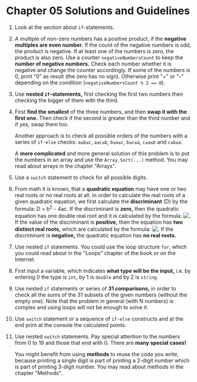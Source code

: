 # Chapter 05 Solutions and Guidelines

1. Look at the section about `if`-statements.
1. A multiple of non-zero numbers has a positive product, if the **negative multiples are even number.** If the count of the negative numbers is odd, the product is negative. If at least one of the numbers is zero, the product is also zero. Use a counter `negativeNumbersCount` to keep the **number of negative numbers.** Check each number whether it is negative and change the counter accordingly. If some of the numbers is 0, print "0" as result (the zero has no sign). Otherwise print "+" or "-" depending on the condition (`negativeNumbersCount % 2 == 0`).
1. Use **nested `if`-statements,** first checking the first two numbers then checking the bigger of them with the third.
1. First **find the smallest** of the three numbers, and then **swap it with the first one.** Then check if the second is greater than the third number and if yes, swap them too.

    Another approach is to check all possible orders of the numbers with a series of `if-else` checks: `a≤b≤c`, `a≤c≤b`, `b≤a≤c`, `b≤c≤a`, `c≤a≤b` and `c≤b≤a`.

    A **more complicated** and more general solution of this problem is to put the numbers in an array and use the `Array.Sort(...)` method. You may read about arrays in the chapter "Arrays".
1. Use a `switch` statement to check for all possible digits.
1. From math it is known, that a **quadratic equation** may have one or two real roots or no real roots at all. In order to calculate the real roots of a given quadratic equation, we first calculate the **discriminant** (D) by the formula: D = b<sup>2</sup> - 4ac. If the discriminant is **zero,** then the quadratic equation has one double real root and it is calculated by the formula: <!-- $x_{1,2}=\frac{-b}{2a}$ --> <img style="transform: translateY(0.1em); background: white;" src="https://render.githubusercontent.com/render/math?math=x_%7B1%2C2%7D%3D%5Cfrac%7B-b%7D%7B2a%7D">. If the value of the discriminant is **positive,** then the equation has **two distinct real roots,** which are calculated by the formula: <!-- $x_{1,2}=\frac{-b\pm\sqrt{b^{2}-4ac}}{2a}$ --> <img style="transform: translateY(0.1em); background: white;" src="https://render.githubusercontent.com/render/math?math=x_%7B1%2C2%7D%3D%5Cfrac%7B-b%5Cpm%5Csqrt%7Bb%5E%7B2%7D-4ac%7D%7D%7B2a%7D">. If the discriminant is **negative,** the quadratic equation has **no real roots.**
1. Use nested `if` statements. You could use the loop structure `for`, which you could read about in the "Loops" chapter of the book or on the Internet.
1. First input a variable, which indicates **what type will be the input,** i.e. by entering 0 the type is `int`, by 1 is `double` and by 2 is `string`.
1. Use nested `if` statements or series of **31 comparisons,** in order to check all the sums of the 31 subsets of the given numbers (without the empty one). Note that the problem in general (with N numbers) is complex and using loops will not be enough to solve it.
1. Use `switch` statement or a sequence of `if-else` constructs and at the end print at the console the calculated points.
1. Use nested `switch` statements. Pay special attention to the numbers from 0 to 19 and those that end with 0. There are **many special cases!**
    
    You might benefit from using **methods** to reuse the code you write, because printing a single digit is part of printing a 2-digit number which is part of printing 3-digit number. You may read about methods in the chapter "Methods".